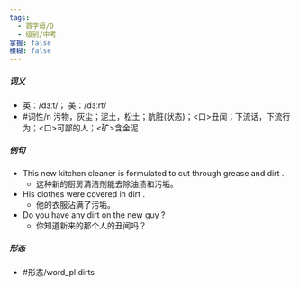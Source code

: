 ```yaml
---
tags:
  - 首字母/D
  - 级别/中考
掌握: false
模糊: false
---
```

##### 词义
- 英：/dɜːt/； 美：/dɜːrt/
- #词性/n  污物，灰尘；泥土，松土；肮脏(状态)；<口>丑闻；下流话，下流行为；<口>可鄙的人；<矿>含金泥
##### 例句
- This new kitchen cleaner is formulated to cut through grease and dirt .
	- 这种新的厨房清洁剂能去除油渍和污垢。
- His clothes were covered in dirt .
	- 他的衣服沾满了污垢。
- Do you have any dirt on the new guy ?
	- 你知道新来的那个人的丑闻吗？
##### 形态
- #形态/word_pl dirts
